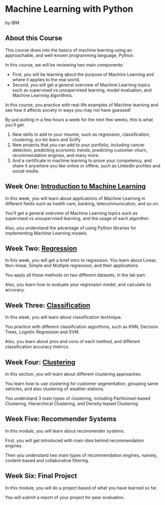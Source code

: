 # Machine Learning with Python
by IBM

## About this Course
This course dives into the basics of machine learning using an approachable, and well-known programming language, Python. 

In this course, we will be reviewing two main components:
- First, you will be learning about the purpose of Machine Learning and where it applies to the real world. 
- Second, you will get a general overview of Machine Learning topics such as supervised vs unsupervised learning,  model evaluation, and Machine Learning algorithms. 

In this course, you practice with real-life examples of Machine learning and see how it affects society in ways you may not have guessed!

By just putting in a few hours a week for the next few weeks, this is what you’ll get.
1) New skills to add to your resume, such as regression, classification, clustering, sci-kit learn and SciPy 
2) New projects that you can add to your portfolio, including cancer detection, predicting economic trends, predicting customer churn, recommendation engines, and many more.
3) And a certificate in machine learning to prove your competency, and share it anywhere you like online or offline, such as LinkedIn profiles and social media.

## Week One: [Introduction to Machine Learning](./Week_One)
In this week, you will learn about applications of Machine Learning in different fields such as health care, banking, telecommunication, and so on. 

You’ll get a general overview of Machine Learning topics such as supervised vs unsupervised learning, and the usage of each algorithm. 

Also, you understand the advantage of using Python libraries for implementing Machine Learning models.

## Week Two: [Regression](./Week_Two)
In this week, you will get a brief intro to regression. You learn about Linear, Non-linear, Simple and Multiple regression, and their applications. 

You apply all these methods on two different datasets, in the lab part. 

Also, you learn how to evaluate your regression model, and calculate its accuracy.

## Week Three: [Classification](./Week_Three)
In this week, you will learn about classification technique. 

You practice with different classification algorithms, such as KNN, Decision Trees, Logistic Regression and SVM. 

Also, you learn about pros and cons of each method, and different classification accuracy metrics.

## Week Four: [Clustering](./Week_Four)
In this section, you will learn about different clustering approaches. 

You learn how to use clustering for customer segmentation, grouping same vehicles, and also clustering of weather stations. 

You understand 3 main types of clustering, including Partitioned-based Clustering, Hierarchical Clustering, and Density-based Clustering.

## Week Five: Recommender Systems
In this module, you will learn about recommender systems. 

First, you will get introduced with main idea behind recommendation engines.

Then you understand two main types of recommendation engines, namely, content-based and collaborative filtering.

## Week Six: Final Project
In this module, you will do a project based of what you have learned so far. 

You will submit a report of your project for peer evaluation.
